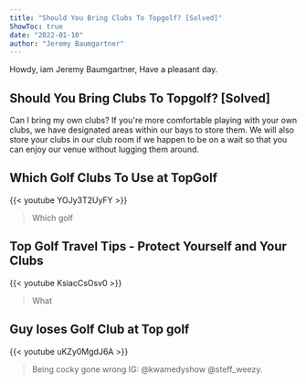 ```yaml
---
title: "Should You Bring Clubs To Topgolf? [Solved]"
ShowToc: true 
date: "2022-01-10"
author: "Jeremy Baumgartner" 
---
```


Howdy, iam Jeremy Baumgartner, Have a pleasant day.
## Should You Bring Clubs To Topgolf? [Solved]
Can I bring my own clubs? If you're more comfortable playing with your own clubs, we have designated areas within our bays to store them. We will also store your clubs in our club room if we happen to be on a wait so that you can enjoy our venue without lugging them around.

## Which Golf Clubs To Use at TopGolf
{{< youtube YOJy3T2UyFY >}}
>Which golf 

## Top Golf Travel Tips -  Protect Yourself and Your Clubs
{{< youtube KsiacCsOsv0 >}}
>What 

## Guy loses Golf Club at Top golf
{{< youtube uKZy0MgdJ6A >}}
>Being cocky gone wrong IG: @kwamedyshow @steff_weezy.


